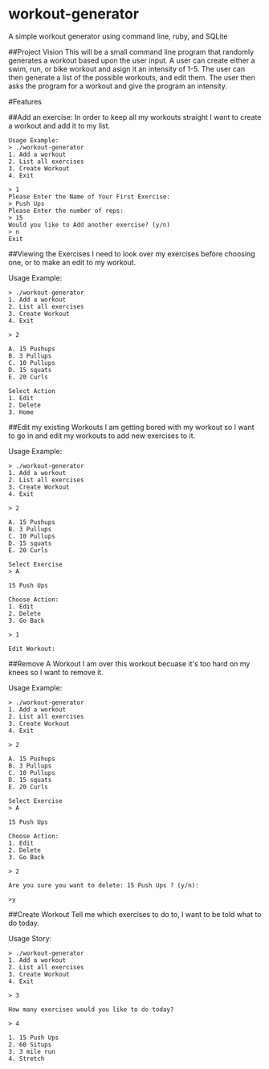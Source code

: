 # workout-generator
A simple workout generator using command line, ruby, and SQLite


##Project Vision
This will be a small command line program that randomly generates a workout based upon the user input. A user can create either a swim, run, or bike workout and asign it an intensity of 1-5. The user can then generate a list of the possible workouts, and edit them. The user then asks the program for a workout and give the program an intensity.

#Features

##Add an exercise:
In order to keep all my workouts straight I want to create a workout and add it to my list. 

```
Usage Example:
> ./workout-generator
1. Add a workout
2. List all exercises
3. Create Workout
4. Exit 

> 1
Please Enter the Name of Your First Exercise:
> Push Ups
Please Enter the number of reps:
> 15
Would you like to Add another exercise? (y/n)
> n
Exit
```

##Viewing the Exercises
I need to look over my exercises before choosing one, or to make an edit to my workout.

Usage Example:
```
> ./workout-generator
1. Add a workout
2. List all exercises
3. Create Workout
4. Exit 

> 2

A. 15 Pushups
B. 3 Pullups
C. 10 Pullups
D. 15 squats
E. 20 Curls

Select Action
1. Edit
2. Delete
3. Home

```

##Edit my existing Workouts
I am getting bored with my workout so I want to go in and edit my workouts to add new exercises to it. 

Usage Example:
```
> ./workout-generator
1. Add a workout
2. List all exercises
3. Create Workout
4. Exit 

> 2

A. 15 Pushups
B. 3 Pullups
C. 10 Pullups
D. 15 squats
E. 20 Curls

Select Exercise
> A

15 Push Ups

Choose Action:
1. Edit
2. Delete
3. Go Back

> 1

Edit Workout:

```

##Remove A Workout
I am over this workout becuase it's too hard on my knees so I want to remove it.  

Usage Example:
```
> ./workout-generator
1. Add a workout
2. List all exercises
3. Create Workout
4. Exit 

> 2

A. 15 Pushups
B. 3 Pullups
C. 10 Pullups
D. 15 squats
E. 20 Curls

Select Exercise
> A

15 Push Ups

Choose Action:
1. Edit
2. Delete
3. Go Back

> 2

Are you sure you want to delete: 15 Push Ups ? (y/n):

>y

```

##Create Workout
Tell me which exercises to do to, I want to be told what to do today.

Usage Story:

```
> ./workout-generator
1. Add a workout
2. List all exercises
3. Create Workout
4. Exit 

> 3

How many exercises would you like to do today?

> 4

1. 15 Push Ups
2. 60 Situps
3. 3 mile run
4. Stretch

```


